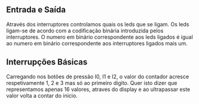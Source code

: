 ## Entrada e Saída

Através dos interruptores controlamos quais os leds que se ligam.
Os leds ligam-se de acordo com a codificação binária introduzida pelos interruptores.
O numero em binário correspondente aos leds ligados é igual ao numero em binário correspondente aos interruptores ligados mais um.

## Interrupções Básicas

Carregando nos botões de pressão I0, I1 e I2, o valor do contador acresce respetivamente 1, 2 e 3 mas só ao primeiro digito.
Quer isto dizer que representamos apenas 16 valores, atraves do display e ao ultrapassar este valor volta a contar do inicio.
